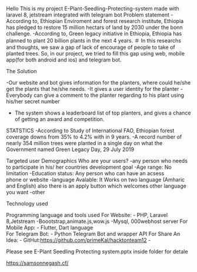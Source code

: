 Hello This is my project E-Plant-Seedling-Protecting-system made with laravel 8, jetstream integrated with telegram bot
Problem statement
-According to, Ethiopian Enviroment and forest research institute,
Ethiopia has pledged to restore 15 million hectars of land by 2030 under the bonn challenge.
-According  to, Green legacy initiative in Ethiopia, 
Ethiopia has planned to plant 20 billion plants in the next 4 years.
＃ In this researchs and thoughts, we saw a gap of 
   lack of encourage of people to take of planted trees.
So, in our project, we tried to fill this gap using web, mobile app(for both android and ios) and telegram bot.

The Solution

-Our website and bot gives information for the planters, where could he/she get the plants that he/she needs.
-It gives a user identity for the planter
-Everybody can give a comment to the planter regarding to his plant   using his/her secret number 
- The system shows a leaderboard list of top planters, and gives a chance of getting an award and competition.

STATSTICS
-According to Study of International FAO, Ethiopian forest coverage downs from 35% to 4.2% with in 9 years.
-A record number of nearly 354 million trees were planted in a single day on what the Government named Green Legacy Day, 29 July 2019

Targeted user
Demographics
Who are your users?
-any person who needs to participate in his/ her countries development goal 
-Age range: No limitation
-Education status: Any person who can have an acsess    
          phone or website
-language Avalable: It Works on two language (Amharic and English) also there is an apply button which welcomes  other language you want
-other

Technology used


Programming language and tools used
For Website:   - PHP, Laravel 8,Jetstream
             -Boootstrap,animate.js,wow.js
           -Mysql, 000webhost server
For Mobile App:   - Flutter, Dart language                          
For Telegram Bot:   - Python Telegram Bot  and wrapper API
For Share An Idea:   - GitHut:https://github.com/primeKal/hacktonteam12
                                - 

         
Please see E-Plant Seedling Protecting system.pptx inside folder for detale

https://samsonnegash.cf/




